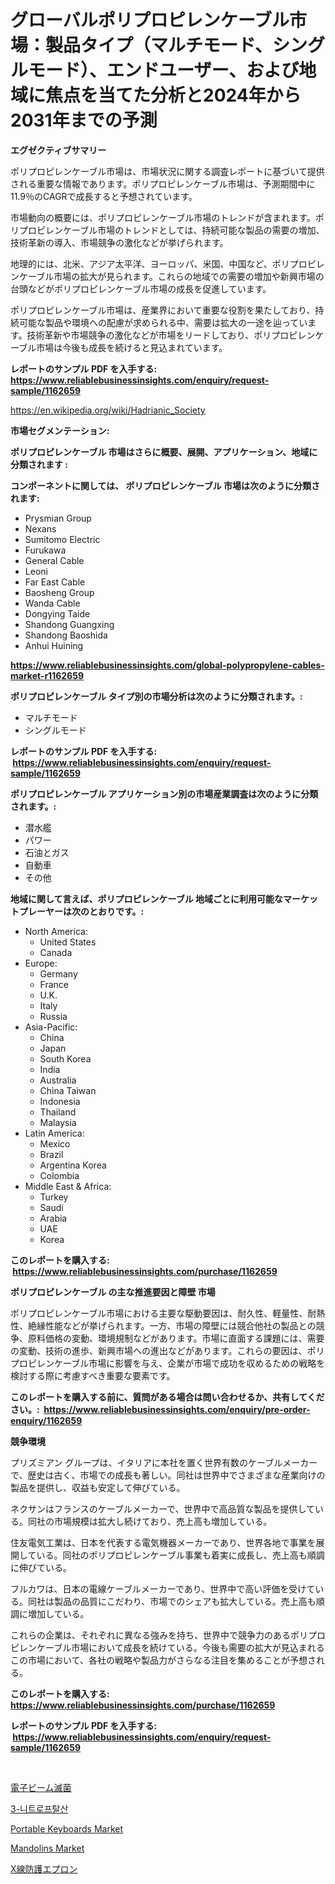 <p><h1>グローバルポリプロピレンケーブル市場：製品タイプ（マルチモード、シングルモード）、エンドユーザー、および地域に焦点を当てた分析と2024年から2031年までの予測</h1></p><p><strong>エグゼクティブサマリー</strong></p>
<p><p>ポリプロピレンケーブル市場は、市場状況に関する調査レポートに基づいて提供される重要な情報であります。ポリプロピレンケーブル市場は、予測期間中に11.9％のCAGRで成長すると予想されています。</p><p>市場動向の概要には、ポリプロピレンケーブル市場のトレンドが含まれます。ポリプロピレンケーブル市場のトレンドとしては、持続可能な製品の需要の増加、技術革新の導入、市場競争の激化などが挙げられます。</p><p>地理的には、北米、アジア太平洋、ヨーロッパ、米国、中国など、ポリプロピレンケーブル市場の拡大が見られます。これらの地域での需要の増加や新興市場の台頭などがポリプロピレンケーブル市場の成長を促進しています。</p><p>ポリプロピレンケーブル市場は、産業界において重要な役割を果たしており、持続可能な製品や環境への配慮が求められる中、需要は拡大の一途を辿っています。技術革新や市場競争の激化などが市場をリードしており、ポリプロピレンケーブル市場は今後も成長を続けると見込まれています。</p></p>
<p><strong>レポートのサンプル PDF を入手する: <a href="https://www.reliablebusinessinsights.com/enquiry/request-sample/1162659">https://www.reliablebusinessinsights.com/enquiry/request-sample/1162659</a></strong></p>
<p><a href="https://en.wikipedia.org/wiki/Hadrianic_Society">https://en.wikipedia.org/wiki/Hadrianic_Society</a></p>
<p><strong>市場セグメンテーション:</strong></p>
<p><strong> ポリプロピレンケーブル 市場はさらに概要、展開、アプリケーション、地域に分類されます :</strong></p>
<p><strong>コンポーネントに関しては、 ポリプロピレンケーブル 市場は次のように分類されます: &nbsp;</strong></p>
<p><ul><li>Prysmian Group</li><li>Nexans</li><li>Sumitomo Electric</li><li>Furukawa</li><li>General Cable</li><li>Leoni</li><li>Far East Cable</li><li>Baosheng Group</li><li>Wanda Cable</li><li>Dongying Taide</li><li>Shandong Guangxing</li><li>Shandong Baoshida</li><li>Anhui Huining</li></ul></p>
<p><strong><a href="https://www.reliablebusinessinsights.com/global-polypropylene-cables-market-r1162659">https://www.reliablebusinessinsights.com/global-polypropylene-cables-market-r1162659</a></strong></p>
<p><strong> ポリプロピレンケーブル タイプ別の市場分析は次のように分類されます。:</strong></p>
<p><ul><li>マルチモード</li><li>シングルモード</li></ul></p>
<p><strong>レポートのサンプル PDF を入手する: &nbsp;<a href="https://www.reliablebusinessinsights.com/enquiry/request-sample/1162659">https://www.reliablebusinessinsights.com/enquiry/request-sample/1162659</a></strong></p>
<p><strong> ポリプロピレンケーブル アプリケーション別の市場産業調査は次のように分類されます。:</strong></p>
<p><ul><li>潜水艦</li><li>パワー</li><li>石油とガス</li><li>自動車</li><li>その他</li></ul></p>
<p><strong>地域に関して言えば、ポリプロピレンケーブル 地域ごとに利用可能なマーケットプレーヤーは次のとおりです。:</strong></p>
<p><ul>
    <li>
        North America:
        <ul>
            <li>United States</li>
            <li>Canada</li>
        </ul>
    </li>
    <li>
        Europe:
        <ul>
            <li>Germany</li>
            <li>France</li>
            <li>U.K.</li>
            <li>Italy</li>
            <li>Russia</li>
        </ul>
    </li>
    <li>
        Asia-Pacific:
        <ul>
            <li>China</li>
            <li>Japan</li>
            <li>South Korea</li>
            <li>India</li>
            <li>Australia</li>
            <li>China Taiwan</li>
            <li>Indonesia</li>
            <li>Thailand</li>
            <li>Malaysia</li>
        </ul>
    </li>
    <li>
        Latin America:
        <ul>
            <li>Mexico</li>
            <li>Brazil</li>
            <li>Argentina Korea</li>
            <li>Colombia</li>
        </ul>
    </li>
    <li>
        Middle East & Africa:
        <ul>
            <li>Turkey</li>
            <li>Saudi</li>
            <li>Arabia</li>
            <li>UAE</li>
            <li>Korea</li>
        </ul>
    </li>
    </ul></p>
<p><strong>このレポートを購入する: &nbsp;<a href="https://www.reliablebusinessinsights.com/purchase/1162659">https://www.reliablebusinessinsights.com/purchase/1162659</a></strong></p>
<p><strong>ポリプロピレンケーブル の主な推進要因と障壁 市場</strong></p>
<p><p>ポリプロピレンケーブル市場における主要な駆動要因は、耐久性、軽量性、耐熱性、絶縁性能などが挙げられます。一方、市場の障壁には競合他社の製品との競争、原料価格の変動、環境規制などがあります。市場に直面する課題には、需要の変動、技術の進歩、新興市場への進出などがあります。これらの要因は、ポリプロピレンケーブル市場に影響を与え、企業が市場で成功を収めるための戦略を検討する際に考慮すべき重要な要素です。</p></p>
<p><strong>このレポートを購入する前に、質問がある場合は問い合わせるか、共有してください。:&nbsp; <a href="https://www.reliablebusinessinsights.com/enquiry/pre-order-enquiry/1162659">https://www.reliablebusinessinsights.com/enquiry/pre-order-enquiry/1162659</a></strong></p>
<p><strong>競争環境</strong></p>
<p><p>プリズミアン グループは、イタリアに本社を置く世界有数のケーブルメーカーで、歴史は古く、市場での成長も著しい。同社は世界中でさまざまな産業向けの製品を提供し、収益も安定して伸びている。</p><p>ネクサンはフランスのケーブルメーカーで、世界中で高品質な製品を提供している。同社の市場規模は拡大し続けており、売上高も増加している。</p><p>住友電気工業は、日本を代表する電気機器メーカーであり、世界各地で事業を展開している。同社のポリプロピレンケーブル事業も着実に成長し、売上高も順調に伸びている。</p><p>フルカワは、日本の電線ケーブルメーカーであり、世界中で高い評価を受けている。同社は製品の品質にこだわり、市場でのシェアも拡大している。売上高も順調に増加している。</p><p>これらの企業は、それぞれに異なる強みを持ち、世界中で競争力のあるポリプロピレンケーブル市場において成長を続けている。今後も需要の拡大が見込まれるこの市場において、各社の戦略や製品力がさらなる注目を集めることが予想される。</p></p>
<p><strong>このレポートを購入する: &nbsp; <a href="https://www.reliablebusinessinsights.com/purchase/1162659">https://www.reliablebusinessinsights.com/purchase/1162659</a></strong></p>
<p><strong>レポートのサンプル PDF を入手する: &nbsp;<a href="https://www.reliablebusinessinsights.com/enquiry/request-sample/1162659">https://www.reliablebusinessinsights.com/enquiry/request-sample/1162659</a></strong><strong></strong></p>
<p>&nbsp;</p>
<p><p><a href="https://github.com/schmahlson/Market-Research-Report-List-2/blob/main/6257588145680.md">電子ビーム滅菌</a></p><p><a href="https://github.com/KellyLyncyh543964/Market-Research-Report-List-2/blob/main/2553265154216.md">3-니트로프탈산</a></p><p><a href="https://github.com/angeliabkratze/Market-Research-Report-List-1/blob/main/portable-keyboards-market.md">Portable Keyboards Market</a></p><p><a href="https://github.com/EveKerluke2023/Market-Research-Report-List-1/blob/main/mandolins-market.md">Mandolins Market</a></p><p><a href="https://github.com/roulaayoub-saad/Market-Research-Report-List-1/blob/main/8122506145679.md">X線防護エプロン</a></p></p>